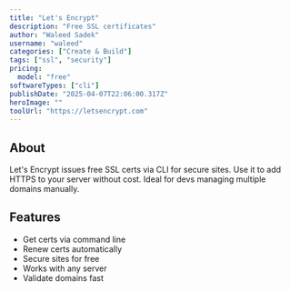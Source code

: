 ```yaml
---
title: "Let's Encrypt"
description: "Free SSL certificates"
author: "Waleed Sadek"
username: "waleed"
categories: ["Create & Build"]
tags: ["ssl", "security"]
pricing:
  model: "free"
softwareTypes: ["cli"]
publishDate: "2025-04-07T22:06:00.317Z"
heroImage: ""
toolUrl: "https://letsencrypt.com"
---
```

## About
Let's Encrypt issues free SSL certs via CLI for secure sites. Use it to add HTTPS to your server without cost. Ideal for devs managing multiple domains manually.

## Features
- Get certs via command line
- Renew certs automatically
- Secure sites for free
- Works with any server
- Validate domains fast